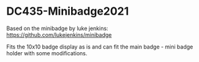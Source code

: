 # DC435-Minibadge2021

Based on the minibadge by luke jenkins: https://github.com/lukejenkins/minibadge

Fits the 10x10 badge display as is and can fit the main badge - mini badge holder with some modifications.
